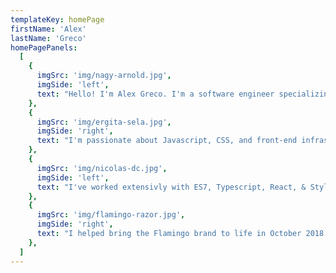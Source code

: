 ```yaml
---
templateKey: homePage
firstName: 'Alex'
lastName: 'Greco'
homePagePanels:
  [
    {
      imgSrc: 'img/nagy-arnold.jpg',
      imgSide: 'left',
      text: "Hello! I'm Alex Greco. I'm a software engineer specializing in front-end developement.",
    },
    {
      imgSrc: 'img/ergita-sela.jpg',
      imgSide: 'right',
      text: "I'm passionate about Javascript, CSS, and front-end infrastructure.",
    },
    {
      imgSrc: 'img/nicolas-dc.jpg',
      imgSide: 'left',
      text: "I've worked extensivly with ES7, Typescript, React, & Styled Components.",
    },
    {
      imgSrc: 'img/flamingo-razor.jpg',
      imgSide: 'right',
      text: "I helped bring the Flamingo brand to life in October 2018. I've served as their lead developer since April 2020.",
    },
  ]
---
```


<!-- {
      title: 'Rowan University',
      text: 'My first web developer job was maintaing the Student University Programers web site. I wrote basic HTML, CSS, and a few lines of PHP.',
    },
    {
      title: 'Bill Trust',
      text: 'I interned at Billtrust as a web developer. I worked under the president of engieering building out business internal tools using PHP and vanilla Javascript.',
    },
    {
      title: 'AT&T',
      text: 'My first full time job was working as an internal contractor in AT&T's college hire program. I worked on several different project ranging from Unit testing Java code to creating tools using AngularJS.'
    },
    {
      title: "Harry's",
      text: 'I worked as a frontend engineer specializing in React, Redux, Styled Components, and GatsbyJS. I helped launch, maintain and improve www.shopflamingo.com for over 2.5 years.'
    } -->
